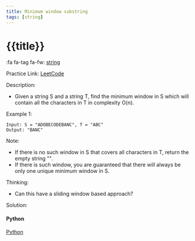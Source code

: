 ```yaml
---
title: Minimum window substring
tags: [string]
---
```


# {{title}}

:fa fa-tag fa-fw: [string]({{tagspath}}/string)

Practice Link: [LeetCode](https://leetcode.com/problems/minimum-window-substring/)

Description:

- Given a string S and a string T, find the minimum window in S which will contain all the characters in T in complexity O(n).

Example 1:

```text
Input: S = "ADOBECODEBANC", T = "ABC"
Output: "BANC"
```

Note:

- If there is no such window in S that covers all characters in T, return the empty string "".
- If there is such window, you are guaranteed that there will always be only one unique minimum window in S.

Thinking:

- Can this have a sliding window based approach?

Solution:

<!-- tabs:start -->
#### **Python**

[Python](../../pycode/string/minimum-window-substring.py ':include :type=code')
<!-- tabs:end -->
